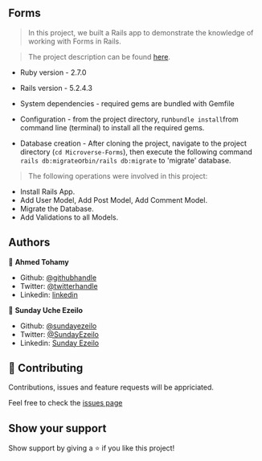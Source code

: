 ## Forms

> In this project, we built a Rails app to demonstrate the knowledge of working with Forms in Rails.

> The project description can be found [here](https://www.theodinproject.com/courses/ruby-on-rails/lessons/forms#introduction).


* Ruby version  - 2.7.0

* Rails version - 5.2.4.3

* System dependencies - required gems are bundled with Gemfile 

* Configuration - from the project directory, run``` bundle install ```from command line (terminal) to install all the required gems.

* Database creation - After cloning the project, navigate to the project directory (``` cd Microverse-Forms ```), then execute the following command ``` rails db:migrate ```or``` bin/rails db:migrate ``` to 'migrate' database.


> The following operations were involved in this project:
* Install Rails App.
* Add User Model, Add Post Model, Add Comment Model.
* Migrate the Database.
* Add Validations to all Models.


## Authors

👤 **Ahmed Tohamy**

- Github: [@githubhandle](https://github.com/AhmedTohamy01) 
- Twitter: [@twitterhandle](https://twitter.com/AhmedTohamy01) 
- Linkedin: [linkedin](https://www.linkedin.com/in/ATohamy) 

👤 **Sunday Uche Ezeilo**

- Github: [@sundayezeilo](https://github.com/ezeilo-su)
- Twitter: [@SundayEzeilo](https://twitter.com/SundayEzeilo)
- Linkedin: [Sunday Ezeilo](https://www.linkedin.com/in/sunday-ezeilo-a6a67664/)

## 🤝 Contributing

Contributions, issues and feature requests will be appriciated.

Feel free to check the [issues page](https://github.com/AhmedTohamy01/Micro-Reddit/issues)

## Show your support

Show support by giving a ⭐️ if you like this project!